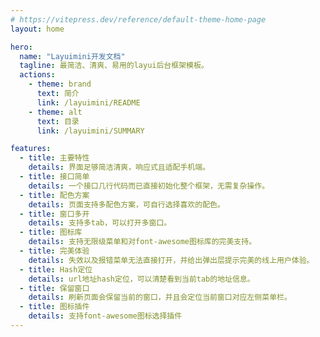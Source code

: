 ```yaml
---
# https://vitepress.dev/reference/default-theme-home-page
layout: home

hero:
  name: "Layuimini开发文档"
  tagline: 最简洁、清爽、易用的layui后台框架模板。
  actions:
    - theme: brand
      text: 简介
      link: /layuimini/README
    - theme: alt
      text: 目录
      link: /layuimini/SUMMARY

features:
  - title: 主要特性
    details: 界面足够简洁清爽，响应式且适配手机端。
  - title: 接口简单
    details: 一个接口几行代码而已直接初始化整个框架，无需复杂操作。
  - title: 配色方案
    details: 页面支持多配色方案，可自行选择喜欢的配色。
  - title: 窗口多开
    details: 支持多tab，可以打开多窗口。
  - title: 图标库
    details: 支持无限级菜单和对font-awesome图标库的完美支持。
  - title: 完美体验
    details: 失效以及报错菜单无法直接打开，并给出弹出层提示完美的线上用户体验。
  - title: Hash定位
    details: url地址hash定位，可以清楚看到当前tab的地址信息。
  - title: 保留窗口
    details: 刷新页面会保留当前的窗口，并且会定位当前窗口对应左侧菜单栏。
  - title: 图标插件
    details: 支持font-awesome图标选择插件
---
```

